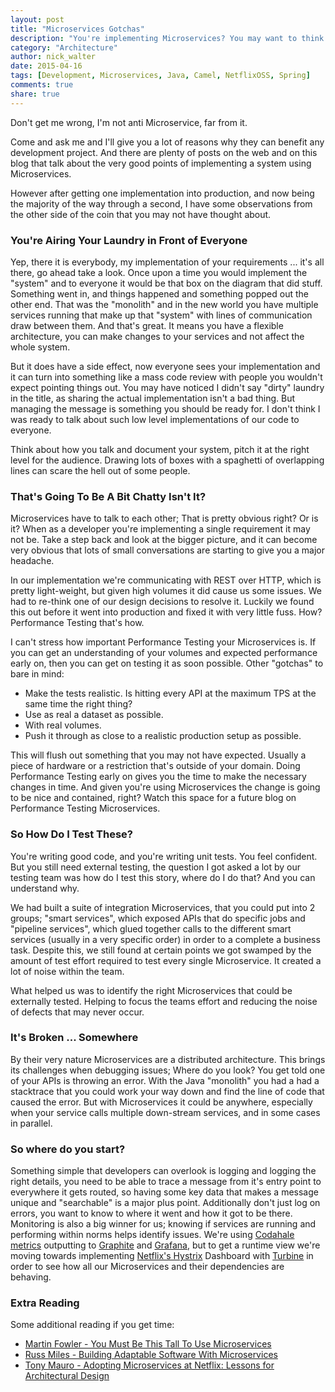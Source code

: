 ```yaml
---
layout: post
title: "Microservices Gotchas"
description: "You're implementing Microservices? You may want to think about a few things first."
category: "Architecture"
author: nick_walter
date: 2015-04-16
tags: [Development, Microservices, Java, Camel, NetflixOSS, Spring]
comments: true
share: true
---
```

Don't get me wrong, I'm not anti Microservice, far from it. 

Come and ask me and I'll give you a lot of reasons why they can benefit any development project. And there are plenty of posts on the web and on this blog that talk about the very good points of implementing a system using Microservices.

However after getting one implementation into production, and now being the majority of the way through a second, I have some observations from the other side of the coin that you may not have thought about.

### You're Airing Your Laundry in Front of Everyone
Yep, there it is everybody, my implementation of your requirements ... it's all there, go ahead take a look. Once upon a time you would implement the "system" and to everyone it would be that box on the diagram that did stuff. Something went in, and things happened and something popped out the other end. That was the "monolith" and in the new world you have multiple services running that make up that "system" with lines of communication draw between them. And that's great. It means you have a flexible architecture, you can make changes to your services and not affect the whole system. 

But it does have a side effect, now everyone sees your implementation and it can turn into something like a mass code review with people you wouldn't expect pointing things out. You may have noticed I didn't say "dirty" laundry in the title, as sharing the actual implementation isn't a bad thing. But managing the message is something you should be ready for. I don't think I was ready to talk about such low level implementations of our code to everyone. 

Think about how you talk and document your system, pitch it at the right level for the audience. Drawing lots of boxes with a spaghetti of overlapping lines can scare the hell out of some people.

### That's Going To Be A Bit Chatty Isn't It?
Microservices have to talk to each other; That is pretty obvious right? Or is it? When as a developer you're implementing a single requirement it may not be. Take a step back and look at the bigger picture, and it can become very obvious that lots of small conversations are starting to give you a major headache. 

In our implementation we're communicating with REST over HTTP, which is pretty light-weight, but given high volumes it did cause us some issues. We had to re-think one of our design decisions to resolve it. Luckily we found this out before it went into production and fixed it with very little fuss. How? Performance Testing that's how. 

I can't stress how important Performance Testing your Microservices is. If you can get an understanding of your volumes and expected performance early on, then you can get on testing it as soon possible. Other "gotchas" to bare in mind:

* Make the tests realistic. Is hitting every API at the maximum TPS at the same time the right thing? 
* Use as real a dataset as possible. 
* With real volumes.
* Push it through as close to a realistic production setup as possible. 

This will flush out something that you may not have expected. Usually a piece of hardware or a restriction that's outside of your domain. Doing Performance Testing early on gives you the time to make the necessary changes in time. And given you're using Microservices the change is going to be nice and contained, right? Watch this space for a future blog on Performance Testing Microservices.

### So How Do I Test These?
You're writing good code, and you're writing unit tests. You feel confident. But you still need external testing, the question I got asked a lot by our testing team was how do I test this story, where do I do that? And you can understand why. 

We had built a suite of integration Microservices, that you could put into 2 groups; "smart services", which exposed APIs that do specific jobs and "pipeline services", which glued together calls to the different smart services (usually in a very specific order) in order to a complete a business task. Despite this, we still found at certain points we got swamped by the amount of test effort required to test every single Microservice. It created a lot of noise within the team. 

What helped us was to identify the right Microservices that could be externally tested. Helping to focus the teams effort and reducing the noise of defects that may never occur.

### It's Broken ... Somewhere
By their very nature Microservices are a distributed architecture. This brings its challenges when debugging issues; Where do you look? You get told one of your APIs is throwing an error. With the Java "monolith" you had a had a stacktrace that you could work your way down and find the line of code that caused the error. But with Microservices it could be anywhere, especially when your service calls multiple down-stream services, and in some cases in parallel. 

### So where do you start? 
Something simple that developers can overlook is logging and logging the right details, you need to be able to trace a message from it's entry point to everywhere it gets routed, so having some key data that makes a message unique and "searchable" is a major plus point. Additionally don't just log on errors, you want to know to where it went and how it got to be there. Monitoring is also a big winner for us; knowing if services are running and performing within norms helps identify issues. We're using [Codahale metrics](http://godoc.org/github.com/codahale/metrics) outputting to [Graphite](http://graphite.wikidot.com/start) and [Grafana](http://grafana.org/), but to get a runtime view we're moving towards implementing [Netflix's Hystrix](https://github.com/Netflix/Hystrix/wiki) Dashboard with [Turbine](https://github.com/Netflix/Turbine/wiki) in order to see how all our Microservices and their dependencies are behaving.

### Extra Reading
Some additional reading if you get time:

* [Martin Fowler - You Must Be This Tall To Use Microservices](http://martinfowler.com/bliki/MicroservicePrerequisites.html)
* [Russ Miles - Building Adaptable Software With Microservices](https://leanpub.com/antifragilesoftware/)
* [Tony Mauro - Adopting Microservices at Netflix: Lessons for Architectural Design](http://nginx.com/blog/microservices-at-netflix-architectural-best-practices/)

